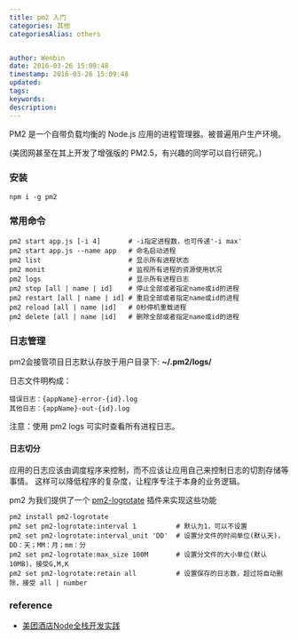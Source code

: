 ```yaml
---
title: pm2 入门
categories: 其他
categoriesAlias: others


author: Wenbin
date: 2016-03-26 15:09:48
timestamp: 2016-03-26 15:09:48
updated:
tags:
keywords:
description:
---
```


PM2 是一个自带负载均衡的 Node.js 应用的进程管理器。被普遍用户生产环境。

(美团网甚至在其上开发了增强版的 PM2.5，有兴趣的同学可以自行研究。)

### 安装

```shell
npm i -g pm2
```

### 常用命令

```shell
pm2 start app.js [-i 4]       # -i指定进程数，也可传递'-i max'
pm2 start app.js --name app   # 命名启动进程
pm2 list                      # 显示所有进程状态
pm2 monit                     # 监视所有进程的资源使用状况
pm2 logs                      # 显示所有进程日志
pm2 stop [all | name | id]    # 停止全部或者指定name或id的进程
pm2 restart [all | name | id] # 重启全部或者指定name或id的进程
pm2 reload [all | name |id]   # 0秒停机重载进程
pm2 delete [all | name |id]   # 删除全部或者指定name或id的进程
```


### 日志管理

pm2会接管项目日志默认存放于用户目录下: **~/.pm2/logs/**

日志文件明构成：

```shell
错误日志：{appName}-error-{id}.log
其他日志：{appName}-out-{id}.log
```
注意：使用 pm2 logs 可实时查看所有进程日志。

#### 日志切分

应用的日志应该由调度程序来控制，而不应该让应用自己来控制日志的切割存储等事情。
这样可以降低程序的复杂度，让程序专注于本身的业务逻辑。

pm2 为我们提供了一个 [pm2-logrotate](https://github.com/pm2-hive/pm2-logrotate) 插件来实现这些功能

```shell
pm2 install pm2-logrotate
pm2 set pm2-logrotate:interval 1          # 默认为1，可以不设置
pm2 set pm2-logrotate:interval_unit 'DD'  # 设置分文件的时间单位(默认天)，DD：天；MM：月；mm：分
pm2 set pm2-logrotate:max_size 100M       # 设置分文件的大小单位(默认10MB)，接受G,M,K
pm2 set pm2-logrotate:retain all          # 设置保存的日志数，超过将自动删除，接受 all | number
```

### reference

- [美团酒店Node全栈开发实践](http://tech.meituan.com/node-fullstack-development-practice.html)
